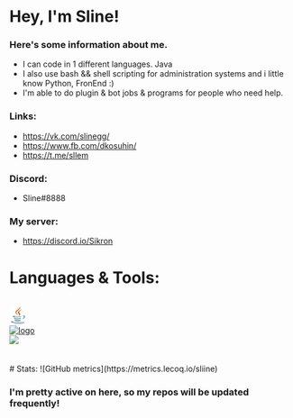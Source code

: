 # Hey, I'm Sline!

### Here's some information about me.

  - I can code in 1 different languages. Java
  - I also use bash && shell scripting for administration systems and i little know Python, FronEnd :)
  - I'm able to do plugin & bot jobs & programs for people who need help.

### Links:
  - https://vk.com/slinegg/
  - https://www.fb.com/dkosuhin/
  - https://t.me/sllem

### Discord:
  - Sline#8888
### My server: 
  - https://discord.io/Sikron
  
# Languages & Tools:

<br />
<a href>
	<img src="https://raw.githubusercontent.com/github/explore/80688e429a7d4ef2fca1e82350fe8e3517d3494d/topics/java/java.png" alt="logo" width="30" height="30">
</a>
<br />
<a href>
	<img src="https://upload.wikimedia.org/wikipedia/commons/thumb/d/d5/IntelliJ_IDEA_Logo.svg/1024px-IntelliJ_IDEA_Logo.svg.png" alt="logo" width="30" height="30">
</a>
<br />
<a href="https://github.com/sliine">
  <img align="left" src="https://github-readme-stats.vercel.app/api/top-langs/?username=sliine&theme=light&layout=compact&exclude_repo=vCores,InvadedSoup,yoTroll&langs_count=7" />
</a>
<br />
<br />

<br />
# Stats:
![GitHub metrics](https://metrics.lecoq.io/sliine)
  
### I'm pretty active on here, so my repos will be updated frequently!
